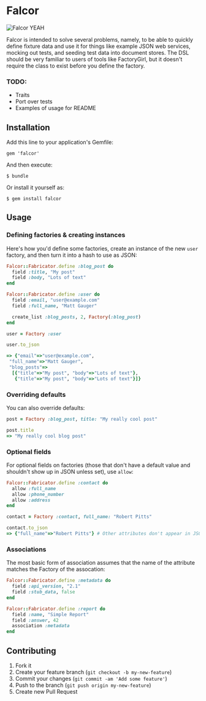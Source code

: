 # Falcor

![Falcor YEAH](http://epicyearproject.files.wordpress.com/2011/05/bastian-falcor-whoop-490.gif)

Falcor is intended to solve several problems, namely, to be able to quickly define fixture data and use it for things like example JSON web services, mocking out tests, and seeding test data into document stores. The DSL should be very familiar to users of tools like FactoryGirl, but it doesn't require the class to exist before you define the factory.

### TODO:

* Traits
* Port over tests
* Examples of usage for README

## Installation

Add this line to your application's Gemfile:

    gem 'falcor'

And then execute:

    $ bundle

Or install it yourself as:

    $ gem install falcor

## Usage

### Defining factories & creating instances

Here's how you'd define some factories, create an instance of the new `user` factory, and then turn it into a hash to use as JSON:

```ruby
Falcor::Fabricator.define :blog_post do
  field :title, "My post"
  field :body, "Lots of text"
end

Falcor::Fabricator.define :user do
  field :email, "user@example.com"
  field :full_name, "Matt Gauger"

  create_list :blog_posts, 2, Factory(:blog_post)
end

user = Factory :user

user.to_json

=> {"email"=>"user@example.com",
 "full_name"=>"Matt Gauger",
 "blog_posts"=>
  [{"title"=>"My post", "body"=>"Lots of text"},
   {"title"=>"My post", "body"=>"Lots of text"}]}
```

### Overriding defaults

You can also override defaults:

```ruby
post = Factory :blog_post, title: "My really cool post"

post.title
=> "My really cool blog post"
```

### Optional fields

For optional fields on factories (those that don't have a default value and shouldn't show up in JSON unless set), use `allow`:

```ruby
Falcor::Fabricator.define :contact do
  allow :full_name
  allow :phone_number
  allow :address
end

contact = Factory :contact, full_name: "Robert Pitts"

contact.to_json
=> {"full_name"=>"Robert Pitts"} # Other attributes don't appear in JSON
```

### Associations

The most basic form of association assumes that the name of the attribute matches the Factory of the assocation:

```ruby
Falcor::Fabricator.define :metadata do
  field :api_version, "2.1"
  field :stub_data, false
end

Falcor::Fabricator.define :report do
  field :name, "Simple Report"
  field :answer, 42
  association :metadata
end
```

## Contributing

1. Fork it
2. Create your feature branch (`git checkout -b my-new-feature`)
3. Commit your changes (`git commit -am 'Add some feature'`)
4. Push to the branch (`git push origin my-new-feature`)
5. Create new Pull Request
